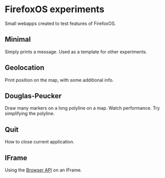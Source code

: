 # FirefoxOS experiments

Small webapps created to test features of FirefoxOS.

## Minimal

Simply prints a message. Used as a template for other experiments.

## Geolocation

Print position on the map, with some additional info.

## Douglas-Peucker

Draw many markers on a long polyline on a map. Watch performance. Try simplifying the polyline.

## Quit

How to close current application.

## IFrame

Using the [Browser API](https://developer.mozilla.org/en-US/docs/Web/API/Using_the_Browser_API) on an IFrame.
